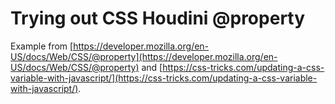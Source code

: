 # Trying out CSS Houdini @property
Example from [https://developer.mozilla.org/en-US/docs/Web/CSS/@property](https://developer.mozilla.org/en-US/docs/Web/CSS/@property) and [https://css-tricks.com/updating-a-css-variable-with-javascript/](https://css-tricks.com/updating-a-css-variable-with-javascript/).
